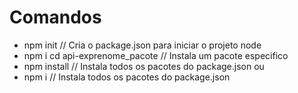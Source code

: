 # Comandos

- npm init // Cria o package.json para iniciar o projeto node
- npm i cd api-exprenome_pacote // Instala um pacote especifico
- npm install // Instala todos os pacotes do package.json
ou
- npm i // Instala todos os pacotes do package.json
